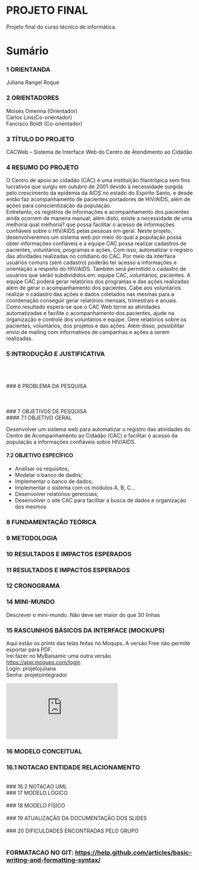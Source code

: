 # PROJETO FINAL
Projeto final do curso técnico de informática. 

# Sumário

### 1	ORIENTANDA<br/>
Juliana Rangel Roque<br/>

### 2	ORIENTADORES<br/>
Moisés Omenna (Orientador)<br/>
Carlos Lins(Co-orientador)<br/>
Fancisco Boldt (Co-orientador)<br/>

### 3 TÍTULO DO PROJETO<br/>
CACWeb – Sistema de Interface Web do Centro de Atendimento ao 
Cidadão <br/>

### 4 RESUMO DO PROJETO<br/>
O Centro  de  apoio  ao  cidadão  (CAC) é  uma  instituição  filantrópica sem  fins  lucrativos  que  surgiu  em  outubro  de  2001  devido  à necessidade  surgida  pelo  crescimento  da  epidemia  da  AIDS no estado  do  Espírito  Santo,  e  desde  então  faz  acompanhamento  de pacientes    portadores    de    HIV/AIDS,    além    de    ações    para conscientização da população.  
Entretanto,  os  registros  de  informações  e  acompanhamento  dos pacientes  ainda  ocorrem  de  maneira  manual,  além  disto,  existe  a necessidade  de  uma  melhoria  qual  melhoria?  que  possa  facilitar  o acesso de informações confiáveis sobre o HIV/AIDS pelas pessoas em geral. 
Neste projeto, desenvolveremos  um sistema  web  por meio  do  qual a  população  possa  obter  informações  confiáveis  e  a  equipe  CAC possa realizar cadastros de pacientes, voluntários, programas e ações.  Com  isso,  automatizar  o  registro  das  atividades  realizadas  no cotidiano do CAC. 
Por meio da  interface usuários comuns  (sem cadastro) poderão ter 
acesso a informações e orientação a respeito do HIV/AIDS. Também será permitido o cadastro de usuários que serão subdivididos em: equipe CAC, voluntários, pacientes. 
A equipe CAC poderá gerar relatórios dos programas e das ações realizadas além de gerar o acompanhamento dos pacientes. Cabe 
aos voluntários realizar o cadastro das ações e dados coletados nas mesmas para a coordenação conseguir gerar relatórios mensais, trimestrais e anuais.  
Como resultado espera-se que o CAC Web torne as atividades automatizadas e facilite o acompanhamento dos pacientes, ajude 
na organização e controle dos voluntários e equipe. Gere relatórios sobre os pacientes, voluntários, dos projetos e das ações. 
Além disso, possibilitar envio de mailing com informativos de campanhas e ações a serem realizadas.  

### 5 INTRODUÇÃO E JUSTIFICATIVA<br/>
<br/>
<br/>
<br/>
###  6 PROBLEMA DA PESQUISA<br/>
<br/>
<br/>
<br/>
### 7 OBJETIVOS DE PESQUISA<br/>
#### 7.1 OBJETIVO GERAL<br/>

   Desenvolver  um  sistema  web  para  automatizar  o  registro  das  atividades do Centro de Acompanhamento ao Cidadão (CAC) e facilitar o acesso da população a informações confiáveis sobre HIV/AIDS.<br/>

#### 7.2 OBJETIVO ESPECÍFICO<br/>
- Analisar os requisitos; 
- Modelar o banco de dados; 
- Implementar o banco de dados; 
- Implementar o sistema com os módulos A, B, C...
- Desenvolver relatórios gerenciais;  
-  Desenvolver  o  site  CAC  para  facilitar  a  busca  de  dados  e  organização  dos mesmos<br/>

### 8 FUNDAMENTAÇÃO TEÓRICA<br/>

### 9 METODOLOGIA<br/>

### 10 RESULTADOS E IMPACTOS ESPERADOS<br/>

### 11 RESULTADOS E IMPACTOS ESPERADOS<br/>

### 12 CRONOGRAMA<br/>


### 14	MINI-MUNDO<br>
Descrever o mini-mundo. Não deve ser maior do que 30 linhas <br>

### 15	RASCUNHOS BÁSICOS DA INTERFACE (MOCKUPS)<br>
Aqui estão os prints das telas feitas no Moqups. A versão Free não permite exportar para PDF. <br>
Irei fazer no MyBalsamic uma outra versão <br>
https://app.moqups.com/login <br>
Login: projetojuliana <br>
Senha: projetointegrador <br>

![MYBALSAMIC](https://github.com/julianaroque/Projeto/blob/master/MockUpCAC.pdf) <br>

### 16	MODELO CONCEITUAL<br>
   ### 16.1 NOTACAO ENTIDADE RELACIONAMENTO<br>
   <br>
   ### 16.2 NOTACAO UML
   <br>
### 17	MODELO LÓGICO<br>
<br>
### 18	MODELO FÍSICO<br>
<br>
### 19	ATUALIZAÇÃO DA DOCUMENTAÇÃO DOS SLIDES<br>
<br>
### 20	DIFICULDADES ENCONTRADAS PELO GRUPO<br>
<br>
        
###  FORMATACAO NO GIT: https://help.github.com/articles/basic-writing-and-formatting-syntax/




